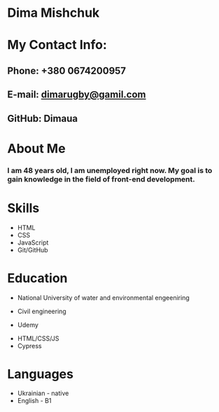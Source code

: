 # Dima Mishchuk
# My Contact Info: 
## Phone: +380 0674200957
## E-mail: dimarugby@gamil.com
## GitHub: Dimaua
# About Me
### I am 48 years old, I am unemployed right now. My goal is to gain knowledge in the field of front-end development. 
# Skills
* HTML
* CSS
* JavaScript
* Git/GitHub
# Education
* National University of water and environmental engeeniring
+ Civil engineering
* Udemy
+ HTML/CSS/JS
+ Cypress
# Languages
* Ukrainian - native
* English - B1